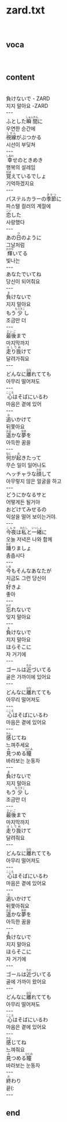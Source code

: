 <h1>zard.txt</h1><br>
<h2>voca</h2><br>
<h2>content</h2><br>
負けないで - ZARD<br>
지지 말아요 -ZARD<br>
---<br>
ふとした<Ruby>瞬間<rt>しゅんかん</rt></Ruby>に<br>
우연한 순간에<br>
<Ruby>視線<rt>しせん</rt></Ruby>がぶつかる<br>
시선이 부딪쳐<br>
---<br>
<Ruby>幸<rt>しあわ</rt></Ruby>せのときめき<br>
행복의 설레임<br>
<Ruby>覚<rt>おぼ</rt></Ruby>えているでしょ<br>
기억하겠지요<br>
---<br>
パステルカラーの<Ruby>季節<rt>きせつ</rt></Ruby>に<br>
파스텔 컬러의 계절에<br>
<Ruby>恋<rt>こい</rt></Ruby>した<br>
사랑했다<br>
---<br>
あの<Ruby>日<rt>ひ</rt></Ruby>のように<br>
그날처럼<br>
<Ruby>輝<rt>かがや</rt></Ruby>いてる<br>
빛나는<br>
---<br>
あなたでいてね<br>
당신이 되어줘요<br>
---<br>
<Ruby>負<rt>ま</rt></Ruby>けないで<br>
지지 말아요<br>
もう<Ruby>少<rt>もうすこ</rt></Ruby>し<br>
조금만 더<br>
---<br>
<Ruby>最後<rt>さいご</rt></Ruby>まで<br>
마지막까지<br>
<Ruby>走り抜<rt>はしりぬ</rt></Ruby>けて<br>
달려가줘요<br>
---<br>
どんなに<Ruby>離<rt>はな</rt></Ruby>れてても<br>
아무리 떨어져도<br>
---<br>
<Ruby>心<rt>こころ</rt></Ruby>はそばにいるわ<br>
마음은 곁에 있어<br>
---<br>
<Ruby>追<rt>お</rt></Ruby>いかけて<br>
뒤쫓아요<br>
<Ruby>遥<rt>はる</rt></Ruby>かな<Ruby><rb>夢</rb><rt>ゆめ</rt></Ruby>を<br>
아득한 꿈을<br>
---<br>
<Ruby>何<rt>なに</rt></Ruby>が<Ruby><rb>起</rb><rt>お</rt></Ruby>きたって<br>
무슨 일이 일어나도<br>
ヘッチャラな<Ruby>顔<rt>かお</rt></Ruby>して<br>
아무렇지 않은 얼굴을 하고<br>
---<br>
どうにかなるサと<br>
어떻게든 될거야<br>
おどけてみせるの<br>
익살을 떨어 보이는거야.<br>
---<br>
<Ruby>今夜<rt>こんや</rt></Ruby>は<Ruby><rb>私</rb><rt>わたし</rt></Ruby>と<Ruby><rb>一緒</rb><rt>いっしょ</rt></Ruby>に<br>
오늘 저녁은 나와 함께<br>
<Ruby>踊<rt>おど</rt></Ruby>りましょ<br>
춤춥시다<br>
---<br>
<Ruby>今<rt>いま</rt></Ruby>もそんなあなたが<br>
지금도 그런 당신이<br>
<Ruby>好<rt>す</rt></Ruby>きよ<br>
좋아<br>
---<br>
<Ruby>忘<rt>わす</rt></Ruby>れないで<br>
잊지 말아요<br>
---<br>
<Ruby>負<rt>ま</rt></Ruby>けないで<br>
지지 말아요<br>
ほらそこに<br>
자 거기에<br>
---<br>
ゴールは<Ruby>近<rt>ちか</rt></Ruby>づいてる<br>
골은 가까이에 있어요<br>
---<br>
どんなに<Ruby>離<rt>はな</rt></Ruby>れてても<br>
아무리 떨어져도<br>
---<br>
<Ruby>心<rt>こころ</rt></Ruby>はそばにいるわ<br>
마음은 곁에 있어요<br>
---<br>
<Ruby>感<rt>かん</rt></Ruby>じてね<br>
느껴주세요<br>
<Ruby>見<rt>み</rt></Ruby>つめる<Ruby><rb>瞳</rb><rt>ひとみ</rt></Ruby><br>
바라보는 눈동자<br>
---<br>
<Ruby>負<rt>ま</rt></Ruby>けないで<br>
지지 말아요<br>
もう<Ruby>少<rt>もうすこ</rt></Ruby>し<br>
조금만 더<br>
---<br>
<Ruby>最後<rt>さいご</rt></Ruby>まで<br>
마지막까지<br>
<Ruby>走り抜<rt>はしりぬ</rt></Ruby>けて<br>
달려줘요<br>
---<br>
どんなに<Ruby>離<rt>はな</rt></Ruby>れてても<br>
아무리 떨어져도<br>
---<br>
<Ruby>心<rt>こころ</rt></Ruby>はそばにいるわ<br>
마음은 곁에 있어요<br>
---<br>
<Ruby>追<rt>お</rt></Ruby>いかけて<br>
뒤쫓아줘요<br>
<Ruby>遥<rt>はる</rt></Ruby>かな<Ruby><rb>夢</rb><rt>ゆめ</rt></Ruby>を<br>
아득한 꿈을<br>
---<br>
<Ruby>負<rt>ま</rt></Ruby>けないで<br>
지지 말아요<br>
ほらそこに<br>
자 거기에<br>
---<br>
ゴールは<Ruby>近<rt>ちか</rt></Ruby>づいてる<br>
골에 가까이 왔어요<br>
---<br>
どんなに<Ruby>離<rt>はな</rt></Ruby>れてても<br>
아무리 떨어져도<br>
---<br>
<Ruby>心<rt>こころ</rt></Ruby>はそばにいるわ<br>
마음은 곁에 있어요<br>
---<br>
<Ruby>感<rt>かん</rt></Ruby>じてね<br>
느껴줘요<br>
<Ruby>見<rt>み</rt></Ruby>つめる<Ruby><rb>瞳</rb><rt>ひとみ</rt></Ruby><br>
바라보는 눈동자<br>
---<br>
<ruby>終<rt>お</rt></ruby>わり<br>
끝(:<br>
---<br>
<h2>end</h2><br>

